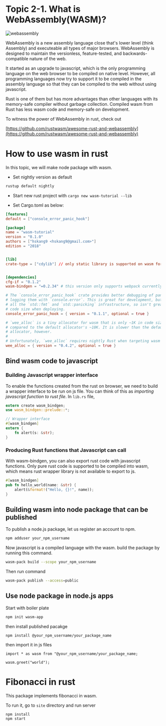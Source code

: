 # Topic 2-1. What is WebAssembly(WASM)?

![webassembly](https://upload.wikimedia.org/wikipedia/commons/thumb/c/c6/Web_Assembly_Logo.svg/1200px-Web_Assembly_Logo.svg.png)

WebAssembly is a new assembly language close that's lower level (think Assembly) and executeable all types of major browsers. WebAssembly is designed to maintain the versionless, feature-tested, and backwards-compatible nature of the web.   

It started as an upgrade to javascript, which is the only programming language on the web browser to be compiled on native level. However, all programming languages now try to support it to be compiled in the assembly language so that they can be compiled to the web without using javascript.

Rust is one of them but has more advantages than other languages with its memory-safe compiler without garbage collection. Compiled wasm from Rust has less wasm code and memory-safe on development.

To witness the power of WebAssembly in rust, check out 

[https://github.com/rustwasm/awesome-rust-and-webassembly](https://github.com/rustwasm/awesome-rust-and-webassembly)

# How to use wasm in rust

In this topic, we will make node package with wasm.

- Set nightly version as default
```bash
rustup default nightly
```

- Start new rust project with `cargo new wasm-tutorial --lib`

- Set Cargo.toml as below:
```toml
[features]
default = ["console_error_panic_hook"]

[package]
name = "wasm-tutorial"
version = "0.1.0"
authors = ["hskang9 <hskang9@gmail.com>"]
edition = "2018"


[lib]
crate-type = ["cdylib"] // only static library is supported on wasm for now


[dependencies]
cfg-if = "0.1.2"
wasm-bindgen = "=0.2.34" # this version only supports webpack currently(02/15/19)

# The `console_error_panic_hook` crate provides better debugging of panics by
# logging them with `console.error`. This is great for development, but requires
# all the `std::fmt` and `std::panicking` infrastructure, so isn't great for
# code size when deploying.
console_error_panic_hook = { version = "0.1.1", optional = true }

# `wee_alloc` is a tiny allocator for wasm that is only ~1K in code size
# compared to the default allocator's ~10K. It is slower than the default
# allocator, however.
#
# Unfortunately, `wee_alloc` requires nightly Rust when targeting wasm for now.
wee_alloc = { version = "0.4.2", optional = true }
```


## Bind wasm code to javascript


### Building Javascript wrapper interface 

To enable the functions created from the rust on browser, we need to build a wrapper interface to be run on js file. You can think of this as *importing javascript function to rust file*. In `lib.rs` file,

```rust
extern create wasm_bindgen;
use wasm_bindgen::prelude::*;

// Wrapper interface
#[wasm_bindgen]
extern {
    fn alert(s: &str);
}
```

### Producing Rust functions that Javascript can call

With wasm-bindgen, you can also export rust code with javascript functions. Only pure rust code is supported to be compiled into wasm, which means rust wrapper library is not available to export to js. 
```rust
#[wasm_bindgen]
pub fn hello_world(name: &str) {
    alert(&format!("Hello, {}!", name));
}
```

## Building wasm into node package that can be published

To publish a node.js package, let us register an account to npm.
```bash
npm adduser your_npm_username
```

Now javascript is a compiled language with the wasm. build the package by running this command.
```bash
wasm-pack build --scope your_npm_username
```

Then run command
```bash
wasm-pack publish --access=public
```

## Use node package in node.js apps

Start with boiler plate

```bash
npm init wasm-app
```

then install published pacakge 

```
npm install @your_npm_username/your_package_name
```

then import it in js files
```
import * as wasm from "@your_npm_username/your_package_name;

wasm.greet("world");

```

# Fibonacci in rust 

This package implements fibonacci in wasm.

To run it, go to `site` directory and run server
```bash
npm install 
npm start
```





